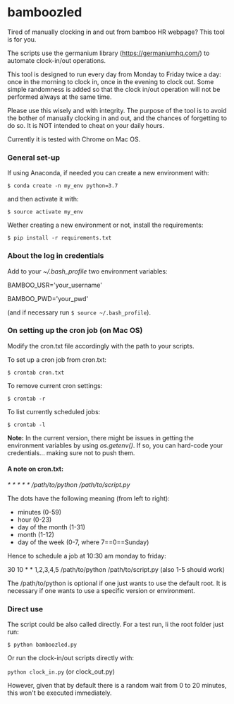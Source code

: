 # bamboozled

Tired of manually clocking in and out from bamboo HR webpage? This tool is for you.

The scripts use the germanium library (https://germaniumhq.com/) to automate clock-in/out operations.

This tool is designed to run every day from Monday to Friday twice a day: once in the morning to clock in, once in the evening to clock out. Some simple randomness is added so that the clock in/out operation will not be performed always at the same time.

Please use this wisely and with integrity. The purpose of the tool is to avoid the bother of manually clocking in and out, and the chances of forgetting to do so. It is NOT intended to cheat on your daily hours.

Currently it is tested with Chrome on Mac OS. 

### General set-up

If using Anaconda, if needed you can create a new environment with:

`$ conda create -n my_env python=3.7`

and then activate it with:

`$ source activate my_env`

Wether creating a new environment or not, install the requirements:

`$ pip install -r requirements.txt`

### About the log in credentials

Add to your _~/.bash_profile_ two environment variables:

BAMBOO_USR='your_username' 

BAMBOO_PWD='your_pwd'

(and if necessary run `$ source ~/.bash_profile`).

### On setting up the cron job (on Mac OS)

Modify the cron.txt file accordingly with the path to your scripts.

To set up a cron job from cron.txt:

`$ crontab cron.txt`

To remove current cron settings:

`$ crontab -r`

To list currently scheduled jobs:

`$ crontab -l`

**Note:** In the current version, there might be issues in getting the environment variables by using _os.getenv()_. If so,
you can hard-code your credentials... making sure not to push them.

#### A note on cron.txt:

_* * * * * /path/to/python /path/to/script.py_

The dots have the following meaning (from left to right):

- minutes (0-59)
- hour (0-23)
- day of the month (1-31)
- month (1-12)
- day of the week (0-7, where 7==0==Sunday)

Hence to schedule a job at 10:30 am monday to friday:

30 10 * * 1,2,3,4,5 /path/to/python /path/to/script.py (also 1-5 should work)

The /path/to/python is optional if one just wants to use the default root.
It is necessary if one wants to use a specific version or environment.

### Direct use

The script could be also called directly. For a test run, Ii the root folder just run:

`$ python bamboozled.py`

Or run the clock-in/out scripts directly with:

`python clock_in.py` (or clock_out.py)

However, given that by default there is a random wait from 0 to 20 minutes, this won't be executed immediately.
